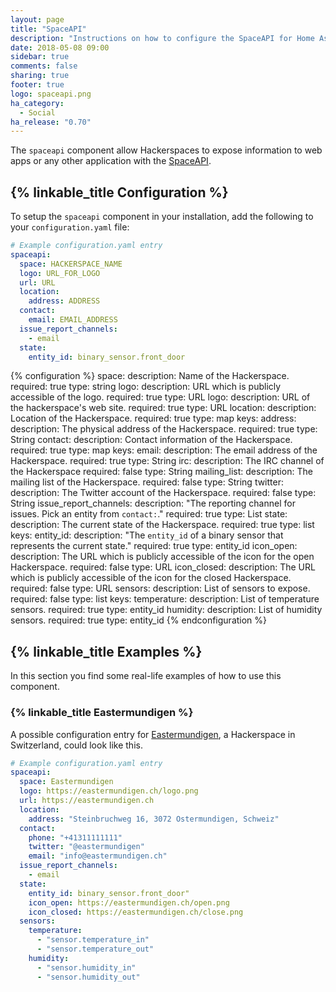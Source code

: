 ```yaml
---
layout: page
title: "SpaceAPI"
description: "Instructions on how to configure the SpaceAPI for Home Assistant."
date: 2018-05-08 09:00
sidebar: true
comments: false
sharing: true
footer: true
logo: spaceapi.png
ha_category:
  - Social
ha_release: "0.70"
---
```


The `spaceapi` component allow Hackerspaces to expose information to web apps or any other application with the [SpaceAPI](http://spaceapi.net/).

## {% linkable_title Configuration %}

To setup the `spaceapi` component in your installation, add the following to your `configuration.yaml` file:

```yaml
# Example configuration.yaml entry
spaceapi:
  space: HACKERSPACE_NAME
  logo: URL_FOR_LOGO
  url: URL
  location:
    address: ADDRESS
  contact:
    email: EMAIL_ADDRESS
  issue_report_channels:
    - email
  state:
    entity_id: binary_sensor.front_door
```

{% configuration %}
space:
  description: Name of the Hackerspace.
  required: true
  type: string
logo:
  description: URL which is publicly accessible of the logo.
  required: true
  type: URL
logo:
  description: URL of the hackerspace's web site.
  required: true
  type: URL
location:
  description: Location of the Hackerspace.
  required: true
  type: map
  keys:
    address:
      description: The physical address of the Hackerspace.
      required: true
      type: String
contact:
  description: Contact information of the Hackerspace.
  required: true
  type: map
  keys:
    email:
      description: The email address of the Hackerspace.
      required: true
      type: String
    irc:
      description: The IRC channel of the Hackerspace
      required: false
      type: String
    mailing_list:
      description: The mailing list of the Hackerspace.
      required: false
      type: String
    twitter:
      description: The Twitter account of the Hackerspace.
      required: false
      type: String
issue_report_channels:
  description: "The reporting channel for issues. Pick an entity from `contact:`."
  required: true
  type: List
state:
  description: The current state of the Hackerspace.
  required: true
  type: list
  keys:
    entity_id:
      description: "The `entity_id` of a binary sensor that represents the current state."
      required: true
      type: entity_id
    icon_open:
      description: The URL which is publicly accessible of the icon for the open Hackerspace.
      required: false
      type: URL
    icon_closed:
      description: The URL which is publicly accessible of the icon for the closed Hackerspace.
      required: false
      type: URL
sensors:
  description: List of sensors to expose.
  required: false
  type: list
  keys:
    temperature:
      description: List of temperature sensors.
      required: true
      type: entity_id
    humidity:
      description: List of humidity sensors.
      required: true
      type: entity_id
{% endconfiguration %}

## {% linkable_title Examples %}

In this section you find some real-life examples of how to use this component.

### {% linkable_title Eastermundigen %}

A possible configuration entry for [Eastermundigen](http://www.eastermundigen.ch/), a Hackerspace in Switzerland, could look like this.

```yaml
# Example configuration.yaml entry
spaceapi:
  space: Eastermundigen
  logo: https://eastermundigen.ch/logo.png
  url: https://eastermundigen.ch
  location:
    address: "Steinbruchweg 16, 3072 Ostermundigen, Schweiz"
  contact:
    phone: "+41311111111"
    twitter: "@eastermundigen"
    email: "info@eastermundigen.ch"
  issue_report_channels:
    - email
  state:
    entity_id: binary_sensor.front_door"
    icon_open: https://eastermundigen.ch/open.png
    icon_closed: https://eastermundigen.ch/close.png
  sensors:
    temperature:
      - "sensor.temperature_in"
      - "sensor.temperature_out"
    humidity:
      - "sensor.humidity_in"
      - "sensor.humidity_out"
```
